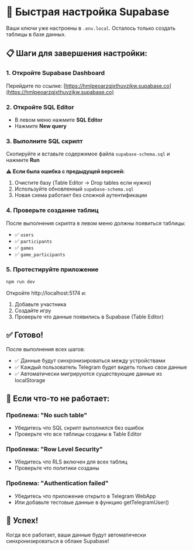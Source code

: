 # 🚀 Быстрая настройка Supabase

Ваши ключи уже настроены в `.env.local`. Осталось только создать таблицы в базе данных.

## 📋 Шаги для завершения настройки:

### 1. Откройте Supabase Dashboard
Перейдите по ссылке: [https://hmlpeoarzqjxthuvzjkw.supabase.co](https://hmlpeoarzqjxthuvzjkw.supabase.co)

### 2. Откройте SQL Editor
- В левом меню нажмите **SQL Editor**
- Нажмите **New query**

### 3. Выполните SQL скрипт
Скопируйте и вставьте содержимое файла `supabase-schema.sql` и нажмите **Run**

⚠️ **Если была ошибка с предыдущей версией:**
1. Очистите базу (Table Editor → Drop tables если нужно)
2. Используйте обновленный `supabase-schema.sql`
3. Новая схема работает без сложной аутентификации

### 4. Проверьте создание таблиц
После выполнения скрипта в левом меню должны появиться таблицы:
- ✅ `users`
- ✅ `participants` 
- ✅ `games`
- ✅ `game_participants`

### 5. Протестируйте приложение
```bash
npm run dev
```

Откройте http://localhost:5174 и:
1. Добавьте участника
2. Создайте игру
3. Проверьте что данные появились в Supabase (Table Editor)

## ✅ Готово!

После выполнения всех шагов:
- ✅ Данные будут синхронизироваться между устройствами
- ✅ Каждый пользователь Telegram будет видеть только свои данные
- ✅ Автоматически мигрируются существующие данные из localStorage

## 🔧 Если что-то не работает:

### Проблема: "No such table"
- Убедитесь что SQL скрипт выполнился без ошибок
- Проверьте что все таблицы созданы в Table Editor

### Проблема: "Row Level Security"
- Убедитесь что RLS включен для всех таблиц
- Проверьте что политики созданы

### Проблема: "Authentication failed"
- Убедитесь что приложение открыто в Telegram WebApp
- Или добавьте тестовые данные в функцию getTelegramUser()

## 🎉 Успех!
Когда все работает, ваши данные будут автоматически синхронизироваться в облаке Supabase!